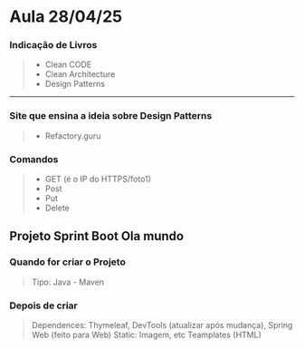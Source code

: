 # Aula 28/04/25

### Indicação de Livros

> - Clean CODE
> - Clean Architecture
> - Design Patterns

---

### Site que ensina a ideia sobre Design Patterns

> - Refactory.guru

### Comandos

> - GET (é o IP do HTTPS/foto1)
> - Post
> - Put
> - Delete

## Projeto Sprint Boot Ola mundo

### Quando for criar o Projeto
> Tipo: Java - Maven

### Depois de criar
> Dependences: Thymeleaf, DevTools (atualizar após mudança), Spring Web (feito para Web)
> Static: Imagem, etc
> Teamplates (HTML)

